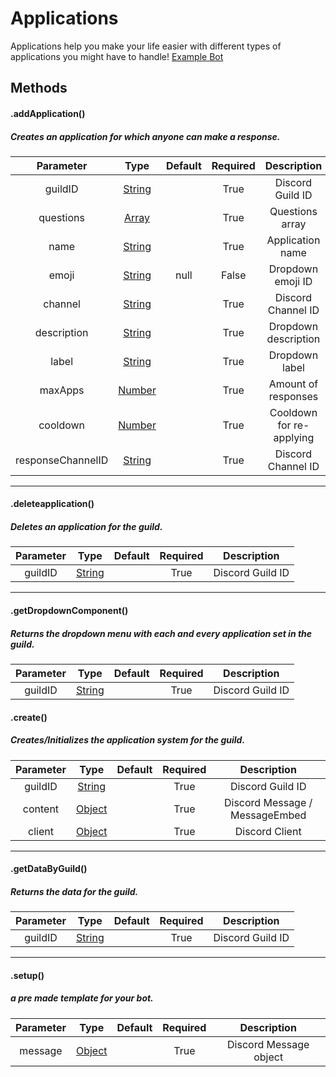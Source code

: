 # Applications

Applications help you make your life easier with different types of applications you might have to handle! [Example Bot](https://github.com/Nuggies-bot/applications-example)


## Methods

#### .addApplication()
##### Creates an application for which anyone can make a response.

| **Parameter**     | **Type**                                                                                          | **Default** | **Required** | **Description**          |
|:-----------------:|:-------------------------------------------------------------------------------------------------:|:-----------:|:------------:|:------------------------:|
| guildID           | [String](https://developer.mozilla.org/en-US/docs/Web/JavaScript/Reference/Global_Objects/String) |             | True         | Discord Guild ID         |
| questions         | [Array](https://developer.mozilla.org/en-US/docs/Web/JavaScript/Reference/Global_Objects/Array)   |             | True         | Questions array          |
| name              | [String](https://developer.mozilla.org/en-US/docs/Web/JavaScript/Reference/Global_Objects/String) |             | True         | Application name         |
| emoji             | [String](https://developer.mozilla.org/en-US/docs/Web/JavaScript/Reference/Global_Objects/String) | null        | False        | Dropdown emoji ID        |
| channel           | [String](https://developer.mozilla.org/en-US/docs/Web/JavaScript/Reference/Global_Objects/String) |             | True         | Discord Channel ID       |
| description       | [String](https://developer.mozilla.org/en-US/docs/Web/JavaScript/Reference/Global_Objects/String) |             | True         | Dropdown description     |
| label             | [String](https://developer.mozilla.org/en-US/docs/Web/JavaScript/Reference/Global_Objects/String) |             | True         | Dropdown label           |
| maxApps           | [Number](https://developer.mozilla.org/en-US/docs/Web/JavaScript/Reference/Global_Objects/Number) |             | True         | Amount of responses      |
| cooldown          | [Number](https://developer.mozilla.org/en-US/docs/Web/JavaScript/Reference/Global_Objects/Number) |             | True         | Cooldown for re-applying |
| responseChannelID | [String](https://developer.mozilla.org/en-US/docs/Web/JavaScript/Reference/Global_Objects/String) |             | True         | Discord Channel ID       |

<hr>

#### .deleteapplication()
##### Deletes an application for the guild.

| **Parameter** | **Type**                                                                                          | **Default** | **Required** | **Description**  |
|:-------------:|:-------------------------------------------------------------------------------------------------:|:-----------:|:------------:|:----------------:|
| guildID       | [String](https://developer.mozilla.org/en-US/docs/Web/JavaScript/Reference/Global_Objects/String) |             | True         | Discord Guild ID |

<hr>

#### .getDropdownComponent()
##### Returns the dropdown menu with each and every application set in the guild.

| **Parameter** | **Type**                                                                                          | **Default** | **Required** | **Description**  |
|:-------------:|:-------------------------------------------------------------------------------------------------:|:-----------:|:------------:|:----------------:|
| guildID       | [String](https://developer.mozilla.org/en-US/docs/Web/JavaScript/Reference/Global_Objects/String) |             | True         | Discord Guild ID |


#### .create()
##### Creates/Initializes the application system for the guild.

| **Parameter** | **Type**                                                                                          | **Default** | **Required** | **Description**                |
|:-------------:|:-------------------------------------------------------------------------------------------------:|:-----------:|:------------:|:------------------------------:|
| guildID       | [String](https://developer.mozilla.org/en-US/docs/Web/JavaScript/Reference/Global_Objects/String) |             | True         | Discord Guild ID               |
| content       | [Object](https://developer.mozilla.org/en-US/docs/Web/JavaScript/Reference/Global_Objects/Object) |             | True         | Discord Message / MessageEmbed |
| client        | [Object](https://developer.mozilla.org/en-US/docs/Web/JavaScript/Reference/Global_Objects/Object) |             | True         | Discord Client                 |

<hr>

#### .getDataByGuild()
##### Returns the data for the guild.

| **Parameter** | **Type**                                                                                          | **Default** | **Required** | **Description**  |
|:-------------:|:-------------------------------------------------------------------------------------------------:|:-----------:|:------------:|:----------------:|
| guildID       | [String](https://developer.mozilla.org/en-US/docs/Web/JavaScript/Reference/Global_Objects/String) |             | True         | Discord Guild ID |

<hr>

#### .setup()
##### a pre made template for your bot.

| **Parameter** | **Type**                                                                                          | **Default** | **Required** | **Description**        |
|:-------------:|:-------------------------------------------------------------------------------------------------:|:-----------:|:------------:|:----------------------:|
| message       | [Object](https://developer.mozilla.org/en-US/docs/Web/JavaScript/Reference/Global_Objects/Object) |             | True         | Discord Message object |

